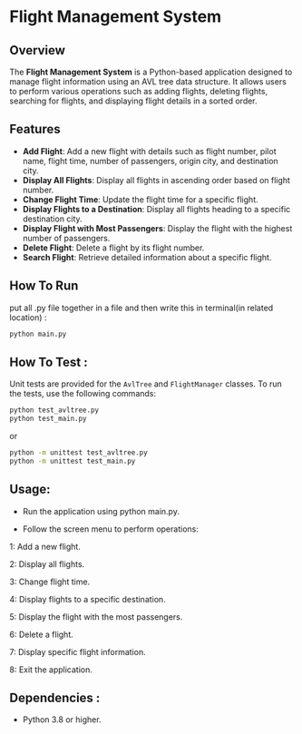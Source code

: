 # Flight Management System


## Overview

The **Flight Management System** is a Python-based application designed to manage flight information using an AVL tree data structure. It allows users to perform various operations such as adding flights, deleting flights, searching for flights, and displaying flight details in a sorted order.

## Features

- **Add Flight**: Add a new flight with details such as flight number, pilot name, flight time, number of passengers, origin city, and destination city.
- **Display All Flights**: Display all flights in ascending order based on flight number.
- **Change Flight Time**: Update the flight time for a specific flight.
- **Display Flights to a Destination**: Display all flights heading to a specific destination city.
- **Display Flight with Most Passengers**: Display the flight with the highest number of passengers.
- **Delete Flight**: Delete a flight by its flight number.
- **Search Flight**: Retrieve detailed information about a specific flight.

## How To Run 

put all .py file together in a file and then write this in terminal(in related location) :

```bash
python main.py

```
## How To Test :

Unit tests are provided for the `AvlTree` and `FlightManager` classes. To run the tests, use the following commands:

```bash
python test_avltree.py
python test_main.py
```

or 

```bash
python -m unittest test_avltree.py
python -m unittest test_main.py
```
 
## Usage:

- Run the application using python main.py.

- Follow the screen menu to perform operations:

1: Add a new flight.

2: Display all flights.

3: Change flight time.

4: Display flights to a specific destination.

5: Display the flight with the most passengers.

6: Delete a flight.

7: Display specific flight information.

8: Exit the application.


## Dependencies :

- Python 3.8 or higher.